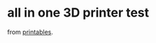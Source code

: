 # all in one 3D printer test

from [printables](https://www.printables.com/model/112181-complete-3d-printer-test-all-in-one-stress-test-be).
